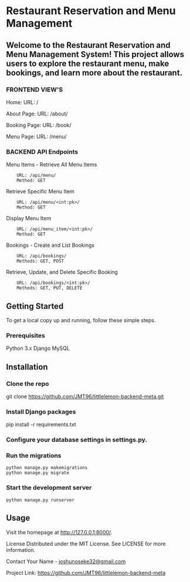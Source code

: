 # Restaurant Reservation and Menu Management
## Welcome to the Restaurant Reservation and Menu Management System! This project allows users to explore the restaurant menu, make bookings, and learn more about the restaurant.


### FRONTEND VIEW'S
Home:
    URL: /

About Page:
    URL: /about/

Booking Page:
    URL: /book/

Menu Page:
    URL: /menu/

### BACKEND API Endpoints

Menu Items - Retrieve All Menu Items
```
    URL: /api/menu/
    Method: GET
```



Retrieve Specific Menu Item

```
    URL: /api/menu/<int:pk>/
    Method: GET
```



Display Menu Item

```
    URL: /api/menu_item/<int:pk>/
    Method: GET
```



Bookings - Create and List Bookings
```
    URL: /api/bookings/
    Methods: GET, POST
```

Retrieve, Update, and Delete Specific Booking
```
    URL: /api/bookings/<int:pk>/
    Methods: GET, PUT, DELETE
```

## Getting Started
To get a local copy up and running, follow these simple steps.

### Prerequisites
Python 3.x
Django
MySQL


## Installation

### Clone the repo
git clone https://github.com/JMT96/littlelemon-backend-meta.git

### Install Django packages
pip install -r requirements.txt

### Configure your database settings in settings.py.

### Run the migrations

```
python manage.py makemigrations
python manage.py migrate
```


### Start the development server

```
python manage.py runserver
```



## Usage
Visit the homepage at http://127.0.0.1:8000/.

License
Distributed under the MIT License. See LICENSE for more information.

Contact
Your Name - joshunoseke32@gmail.com

Project Link: https://github.com/JMT96/littlelemon-backend-meta